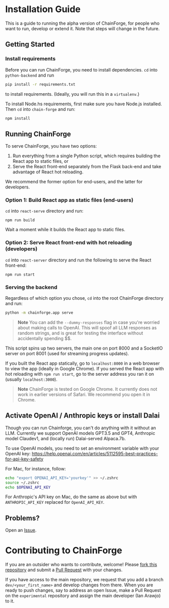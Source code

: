 # Installation Guide

This is a guide to running the alpha version of ChainForge, for people who want to run, develop or extend it. 
Note that steps will change in the future.

## Getting Started
### Install requirements
Before you can run ChainForge, you need to install dependencies. `cd` into `python-backend` and run

```bash
pip install -r requirements.txt
```

to install requirements. (Ideally, you will run this in a `virtualenv`.)

To install Node.hs requirements, first make sure you have Node.js installed. Then `cd` into `chain-forge` and run:

```bash
npm install
```

## Running ChainForge

To serve ChainForge, you have two options:
 1. Run everything from a single Python script, which requires building the React app to static files, or 
 2. Serve the React front-end separately from the Flask back-end and take advantage of React hot reloading. 

We recommend the former option for end-users, and the latter for developers.

### Option 1: Build React app as static files (end-users)

`cd` into `react-serve` directory and run:

```
npm run build
```

Wait a moment while it builds the React app to static files.

### Option 2: Serve React front-end with hot reloading (developers)

`cd` into `react-server` directory and run the following to serve the React front-end:

```
npm run start
```

### Serving the backend

Regardless of which option you chose, `cd` into the root ChainForge directory and run:

```bash
python -m chainforge.app serve
```

> **Note**
> You can add the `--dummy-responses` flag in case you're worried about making calls to OpenAI. This will spoof all LLM responses as random strings, and is great for testing the interface without accidentally spending $$.

This script spins up two servers, the main one on port 8000 and a SocketIO server on port 8001 (used for streaming progress updates).

If you built the React app statically, go to `localhost:8000` in a web browser to view the app (ideally in Google Chrome). 
If you served the React app with hot reloading with `npm run start`, go to the server address you ran it on (usually `localhost:3000`).

> **Note**
> ChainForge is tested on Google Chrome. It currently does not work in earlier versions of Safari. We recommend you open it in Chrome.

## Activate OpenAI / Anthropic keys or install Dalai

Though you can run Chainforge, you can't do anything with it without an LLM.
Currently we support OpenAI models GPT3.5 and GPT4, Anthropic model Claudev1, and (locally run) Dalai-served Alpaca.7b.

To use OpenAI models, you need to set an environment variable with your OpenAI key:
https://help.openai.com/en/articles/5112595-best-practices-for-api-key-safety

For Mac, for instance, follow:

```bash
echo "export OPENAI_API_KEY='yourkey'" >> ~/.zshrc
source ~/.zshrc
echo $OPENAI_API_KEY
```

For Anthropic's API key on Mac, do the same as above but with `ANTHROPIC_API_KEY` replaced for `OpenAI_API_KEY`. 

## Problems?

Open an [Issue](https://github.com/ianarawjo/ChainForge/issues).

# Contributing to ChainForge

If you are an outsider who wants to contribute, welcome! Please [fork this repository](https://docs.github.com/en/pull-requests/collaborating-with-pull-requests/proposing-changes-to-your-work-with-pull-requests/creating-a-pull-request-from-a-fork) and submit a [Pull Request](https://github.com/ianarawjo/ChainForge/pulls) with your changes.

If you have access to the main repository, we request that you add a branch `dev/<your_first_name>` and develop changes from there. When you are ready to push changes, say to address an open Issue, make a Pull Request on the `experimental` repository and assign the main developer (Ian Arawjo) to it.
